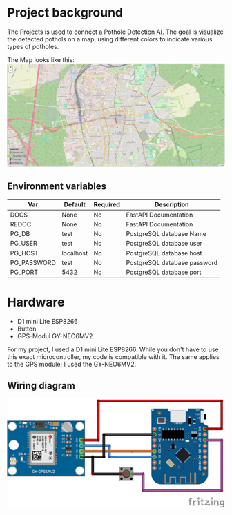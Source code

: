 # Project background

The Projects is used to connect a Pothole Detection AI. The goal is visualize the detected pothols on a map, using different colors to indicate various types of potholes.

The Map looks like this:
![alt text](/README/map.png?raw=true)

## Environment variables

| Var         | Default   | Required | Description                  |
| ----------- | --------- | -------- | ---------------------------- |
| DOCS        | None      | No       | FastAPI Documentation        |
| REDOC       | None      | No       | FastAPI Documentation        |
| PG_DB       | test      | No       | PostgreSQL database Name     |
| PG_USER     | test      | No       | PostgreSQL database user     |
| PG_HOST     | localhost | No       | PostgreSQL database host     |
| PG_PASSWORD | test      | No       | PostgreSQL database password |
| PG_PORT     | 5432      | No       | PostgreSQL database port     |

# Hardware
- D1 mini Lite ESP8266
- Button
- GPS-Modul GY-NEO6MV2

For my project, I used a D1 mini Lite ESP8266. While you don't have to use this exact microcontroller, my code is compatible with it. The same applies to the GPS module; I used the GY-NEO6MV2.

## Wiring diagram
![alt text](/README/schaltplan.png?raw=true)